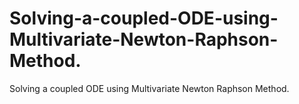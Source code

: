 # Solving-a-coupled-ODE-using-Multivariate-Newton-Raphson-Method.
Solving a coupled ODE using Multivariate Newton Raphson Method.
